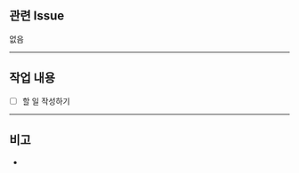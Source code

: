 ## 관련 Issue

<!--관련 issue 번호를 #4, close #5 같은 형식으로 추가-->
<!-- close #1, #2, close #3 -->
없음

---

## 작업 내용

- [ ] 할 일 작성하기

---

## 비고

<!--특이사항 작성-->

-
